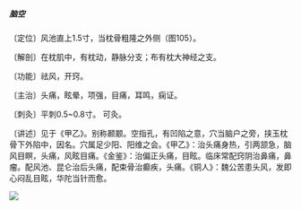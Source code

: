 ##### 脑空

〔定位〕风池直上1.5寸，当枕骨粗隆之外侧（图105）。

〔解剖〕在枕肌中，有枕动，静脉分支；布有枕大神经之支。

〔功能〕祛风，开窍。

〔主治〕头痛，眩晕，项强，目痛，耳鸣，痫证。

〔刺灸〕平刺0.5~0.8寸。 可灸。

〔讲述〕见于《甲乙》。别称颞颥。空指孔，有凹陷之意，穴当脑户之旁，挟玉枕骨下外陷中，因名。穴属足少阳、阳维之会。《甲乙》：治头痛身热，引两颔急，脑风目瞑，头痛，风眩目痛。《金鉴》：治偏正头痛，目眩。临床常配窍阴治鼻痛，鼻瘤。配风池、昆仑治后头痛，配束骨治癫疾，头痛。《铜人》：魏公苦患头风，发即心闷乱目眩，华陀当针而愈。

![](img/图105.jpg)
